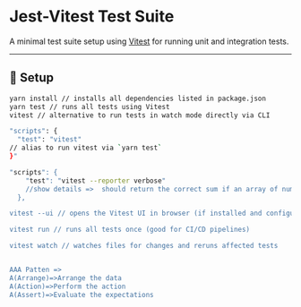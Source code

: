 # Jest-Vitest Test Suite

A minimal test suite setup using [Vitest](https://vitest.dev/) for running unit and integration tests.

---

## 🔧 Setup

```bash
yarn install // installs all dependencies listed in package.json
yarn test // runs all tests using Vitest
vitest // alternative to run tests in watch mode directly via CLI

"scripts": {
  "test": "vitest"
// alias to run vitest via `yarn test`
}"

"scripts": {
    "test": "vitest --reporter verbose"  
    //show details =>  should return the correct sum if an array of number is provided 
  },

vitest --ui // opens the Vitest UI in browser (if installed and configured)

vitest run // runs all tests once (good for CI/CD pipelines)

vitest watch // watches files for changes and reruns affected tests


AAA Patten => 
A(Arrange)=>Arrange the data
A(Action)=>Perform the action
A(Assert)=>Evaluate the expectations

```

